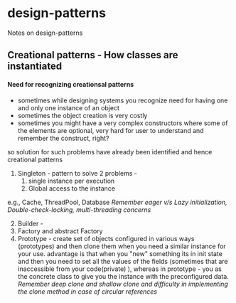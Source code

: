 # design-patterns
Notes on design-patterns
## Creational patterns - How classes are instantiated 
#### Need for recognizing creationsal patterns 
- sometimes while designing systems you recognize need for having one and only one instance of an object
- sometimes the object creation is very costly 
- sometimes you might have a very complex constructors where some of the elements are optional, very hard for user to understand and remember the construct, right? 

so solution for such problems have already been identified and hence creational patterns
 1. Singleton - pattern to solve 2 problems - 
    1. single instance per execution
    2. Global access to the instance
    
   e.g., Cache, ThreadPool, Database *Remember eager v/s Lazy initialization, Double-check-locking, multi-threading concerns*
   
 2. Builder - 
 3. Factory and abstract Factory
 4. Prototype  - create set of objects configured in various ways (prototypes) and then clone them when you need a similar instance for your use.  advantage is that when you "new" something its in init state and then you need to set all the values of the fields (sometimes that are inaccessible from your code(private) ), whereas in prototype - you as the concrete class to give you the instance with the preconfigured data. *Remember deep clone and shallow clone and difficulty in implementing the clone method in case of circular references*
